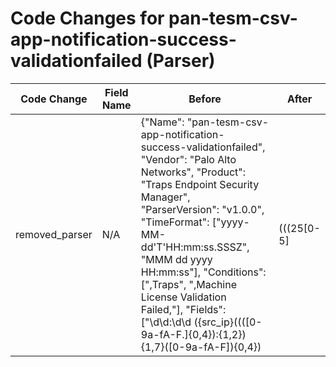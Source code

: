 # Code Changes for pan-tesm-csv-app-notification-success-validationfailed (Parser)

| Code Change | Field Name | Before | After |
|-------------|------------|--------|-------|
| removed_parser | N/A | {"Name": "pan-tesm-csv-app-notification-success-validationfailed", "Vendor": "Palo Alto Networks", "Product": "Traps Endpoint Security Manager", "ParserVersion": "v1.0.0", "TimeFormat": ["yyyy-MM-dd'T'HH:mm:ss.SSSZ", "MMM dd yyyy HH:mm:ss"], "Conditions": [",Traps", ",Machine License Validation Failed,"], "Fields": ["\d\d:\d\d ({src_ip}((([0-9a-fA-F.]{0,4}):{1,2}){1,7}([0-9a-fA-F]){0,4})|(((25[0-5]|(2[0-4]|1\d|[0-9]|)\d)\.?\b){4}))(:({src_port}\d+))? .+?({time}\w+ \d+ \d\d\d\d \d\d:\d\d:\d\d),([^,]*,){3}({event_name}Machine License Validation Failed),({src_host}[^,]+),(|({user}[\w\.\-\!\#\^\~]{1,40}\$?)),({host}[^,]+)", "((?:1969-[^,]+?)|({time}\d\d\d\d-\d\d-\d\dT\d\d:\d\d:\d\d\.\d+[\+-]\d+:\d+))"], "DupFields": ["host->dest_host"]} | N/A |